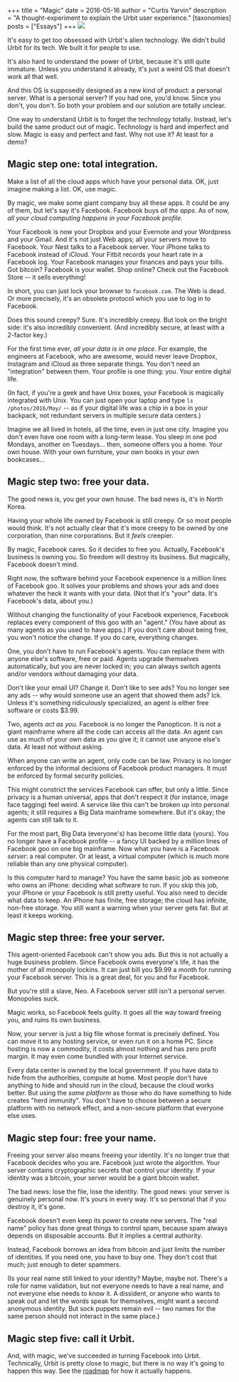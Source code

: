 +++
title = "Magic"
date = 2016-05-16
author = "Curtis Yarvin"
description = "A thought-experiment to explain the Urbit user experience."
[taxonomies]
posts = ["Essays"]
+++
![](http://media.urbit.org/site/blog-7.jpg)

It's easy to get too obsessed with Urbit's alien technology.  We
didn't build Urbit for its tech.  We built it for people to use.

It's also hard to understand the power of Urbit, because it's
still quite immature.  Unless you understand it already, it's
just a weird OS that doesn't work all that well.

And this OS is supposedly designed as a new kind of product: a
personal server.  What is a personal server?  If you had one,
you'd know.  Since you don't, you don't.  So both your problem
and our solution are totally unclear.

One way to understand Urbit is to forget the technology totally.
Instead, let's build the same product out of magic.  Technology
is hard and imperfect and slow.  Magic is easy and perfect and
fast.  Why not use it?  At least for a demo?

## Magic step one: total integration.

Make a list of all the cloud apps which have your personal data.
OK, just imagine making a list.  OK, use magic.

By magic, we make some giant company buy all these apps.  It
could be any of them, but let's say it's Facebook.  Facebook buys
_all the apps_.  As of now, _all your cloud computing happens in
your Facebook profile_.

Your Facebook is now your Dropbox and your Evernote and your
Wordpress and your Gmail.  And it's not just Web apps; all your
servers move to Facebook.  Your Nest talks to a Facebook server.
Your iPhone talks to Facebook instead of iCloud.  Your Fitbit
records your heart rate in a Facebook log.  Your Facebook
manages your finances and pays your bills.  Got bitcoin?
Facebook is your wallet.  Shop online?  Check out the Facebook
Store -- it sells everything!

In short, you can just lock your browser to `facebook.com`.  The
Web is dead.  Or more precisely, it's an obsolete protocol which
you use to log in to Facebook.

Does this sound creepy?  Sure.  It's incredibly creepy.  But look
on the bright side: it's also incredibly convenient.  (And
incredibly secure, at least with a 2-factor key.)

For the first time ever, _all your data is in one place_.  For
example, the engineers at Facebook, who are awesome, would never
leave Dropbox, Instagram and iCloud as three separate things.
You don't need an "integration" between them.  Your profile is
one thing: you.  Your entire digital life.

(In fact, if you're a geek and have Unix boxes, your Facebook is
magically integrated with Unix.  You can just open your laptop
and type `ls /photos/2016/May/` -- as if your digital life was a
chip in a box in your backpack, not redundant servers in multiple
secure data centers.)

Imagine we all lived in hotels, all the time, even in just one
city.  Imagine you don't even have one room with a long-term
lease.  You sleep in one pod Mondays, another on Tuesdays...
then, someone offers you a home.  Your own house.  With your own
furniture, your own books in your own bookcases...

## Magic step two: free your data.

The good news is, you get your own house.  The bad news is, it's
in North Korea.

Having your whole life owned by Facebook is still creepy.  Or so
most people would think.  It's not actually clear that it's more
creepy to be owned by one corporation, than nine corporations.
But it _feels_ creepier.

By magic, Facebook cares.  So it decides to free you.  Actually,
Facebook's business is owning you.  So freedom will destroy its
business.  But magically, Facebook doesn't mind.

Right now, the software behind your Facebook experience is a
million lines of Facebook goo.  It solves your problems and shows
your ads and does whatever the heck it wants with your data.
(Not that it's "your" data.  It's Facebook's data, about you.)

Without changing the functionality of your Facebook experience,
Facebook replaces every component of this goo with an "agent."
(You have about as many agents as you used to have apps.)  If you
don't care about being free, you won't notice the change.  If you
do care, everything changes.

One, you don't have to run Facebook's agents.  You can replace
them with anyone else's software, free or paid.  Agents upgrade
themselves automatically, but you are never locked in; you can
always switch agents and/or vendors without damaging your data.

Don't like your email UI?  Change it.  Don't like to see ads?
You no longer see any ads -- why would someone use an agent that
showed them ads?  Ick.  Unless it's something ridiculously
specialized, an agent is either free software or costs $3.99.

Two, agents _act as you_.  Facebook is no longer the Panopticon.
It is not a giant mainframe where all the code can access all the
data.  An agent can use as much of your own data as you give it;
it cannot use anyone else's data.  At least not without asking.

When anyone can write an agent, only code can be law.  Privacy is
no longer enforced by the informal decisions of Facebook product
managers.  It must be enforced by formal security policies.

This might constrict the services Facebook can offer, but only a
little.  Since privacy is a human universal, apps that don't
respect it (for instance, image face tagging) feel weird.  A
service like this can't be broken up into personal agents; it
still requires a Big Data mainframe somewhere.  But it's okay;
the agents can still talk to it.

For the most part, Big Data (everyone's) has become little data
(yours).  You no longer have a Facebook profile -- a fancy UI
backed by a million lines of Facebook goo on one big mainframe.
Now what you have is a Facebook _server_: a real computer.  Or at
least, a virtual computer (which is much more reliable than any
one physical computer).

Is this computer hard to manage?  You have the same basic job as
someone who owns an iPhone: deciding what software to run.  If
you skip this job, your iPhone or your Facebook is still pretty
useful.  You also need to decide what data to keep.  An iPhone
has finite, free storage; the cloud has infinite, non-free
storage.  You still want a warning when your server gets fat.
But at least it keeps working.

## Magic step three: free your server.

This agent-oriented Facebook can't show you ads.  But this is not
actually a huge business problem.  Since Facebook owns everyone's
life, it has the mother of all monopoly lockins.  It can just
bill you $9.99 a month for running your Facebook server.  This is
a great deal, for you and for Facebook.

But you're still a slave, Neo.  A Facebook server still isn't a
personal server.  Monopolies suck.

Magic works, so Facebook feels guilty.  It goes all the way
toward freeing you, and ruins its own business.

Now, your server is just a big file whose format is precisely
defined.  You can move it to any hosting service, or even run it
on a home PC.  Since hosting is now a commodity, it costs almost
nothing and has zero profit margin.  It may even come bundled
with your Internet service.

Every data center is owned by the local government.  If you have
data to hide from the authorities, compute at home.  Most people
don't have anything to hide and should run in the cloud, because
the cloud works better.  But using the _same platform_ as those
who do have something to hide creates "herd immunity".  You don't
have to choose between a secure platform with no network effect,
and a non-secure platform that everyone else uses.

## Magic step four: free your name.

Freeing your server also means freeing your identity.  It's no
longer true that Facebook decides who you are.  Facebook just
wrote the algorithm.  Your server contains cryptographic secrets
that control your identity.  If your identity was a bitcoin, your
server would be a giant bitcoin wallet.

The bad news: lose the file, lose the identity.  The good news:
your server is genuinely personal now.  It's yours in every way.
It's so personal that if you destroy it, it's gone.

Facebook doesn't even keep its power to create new servers.  The
"real name" policy has done great things to control spam, because
spam always depends on disposable accounts.  But it implies a
central authority.

Instead, Facebook borrows an idea from bitcoin and just limits
the number of identities.  If you need one, you have to buy one.
They don't cost that much; just enough to deter spammers.

(Is your real name still linked to your identity?  Maybe, maybe
not.  There's a role for name validation, but not everyone needs
to have a real name, and not everyone else needs to know it.  A
dissident, or anyone who wants to speak out and let the words
speak for themselves, might want a second anonymous identity.
But sock puppets remain evil -- two names for the same person
should not interact in the same place.)

## Magic step five: call it Urbit.

And, with magic, we've succeeded in turning Facebook into Urbit.
Technically, Urbit is pretty close to magic, but there is no way
it's going to happen this way.  See the [roadmap](../roadmap) for how it
actually happens.
